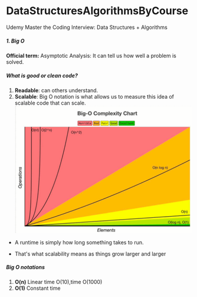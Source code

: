 # DataStructuresAlgorithmsByCourse
Udemy Master the Coding Interview: Data Structures + Algorithms


##### 1. Big O 

**Official term:** Asymptotic Analysis:
It can tell us how well a problem is solved.
##### What is good or clean code?
1. **Readable**: can others understand.
1. **Scalable**: Big O notation is what allows us to measure this idea of scalable code that can scale.
![](BigOchart.png)
* A runtime  is simply how long  something takes to run.

* That's what scalability means as things grow larger
 and larger
##### Big O notations
1. **O(n)** Linear time O(10),time O(1000) 
1. **O(1)** Constant time
